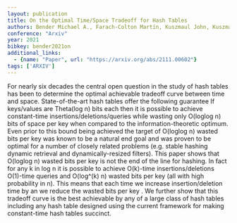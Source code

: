 ```yaml
---
layout: publication
title: On the Optimal Time/Space Tradeoff for Hash Tables
authors: Bender Michael A., Farach-Colton Martín, Kuszmaul John, Kuszmaul William, Liu Mingmou
conference: "Arxiv"
year: 2021
bibkey: bender2021on
additional_links:
  - {name: "Paper", url: "https://arxiv.org/abs/2111.00602"}
tags: ['ARXIV']
---
```

For nearly six decades the central open question in the study of hash tables has been to determine the optimal achievable tradeoff curve between time and space. State-of-the-art hash tables offer the following guarantee If keys/values are Theta(log n) bits each then it is possible to achieve constant-time insertions/deletions/queries while wasting only O(loglog n) bits of space per key when compared to the information-theoretic optimum. Even prior to this bound being achieved the target of O(loglog n) wasted bits per key was known to be a natural end goal and was proven to be optimal for a number of closely related problems (e.g. stable hashing dynamic retrieval and dynamically-resized filters). This paper shows that O(loglog n) wasted bits per key is not the end of the line for hashing. In fact for any k in log n it is possible to achieve O(k)-time insertions/deletions O(1)-time queries and O(log^(k) n) wasted bits per key (all with high probability in n). This means that each time we increase insertion/deletion time by an we reduce the wasted bits per key . We further show that this tradeoff curve is the best achievable by any of a large class of hash tables including any hash table designed using the current framework for making constant-time hash tables succinct.

